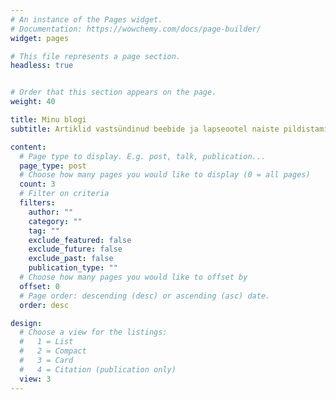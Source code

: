 ```yaml
---
# An instance of the Pages widget.
# Documentation: https://wowchemy.com/docs/page-builder/
widget: pages

# This file represents a page section.
headless: true


# Order that this section appears on the page.
weight: 40

title: Minu blogi
subtitle: Artiklid vastsündinud beebide ja lapseootel naiste pildistamisest

content:
  # Page type to display. E.g. post, talk, publication...
  page_type: post
  # Choose how many pages you would like to display (0 = all pages)
  count: 3
  # Filter on criteria
  filters:
    author: ""
    category: ""
    tag: ""
    exclude_featured: false
    exclude_future: false
    exclude_past: false
    publication_type: ""
  # Choose how many pages you would like to offset by
  offset: 0
  # Page order: descending (desc) or ascending (asc) date.
  order: desc

design:
  # Choose a view for the listings:
  #   1 = List
  #   2 = Compact
  #   3 = Card
  #   4 = Citation (publication only)
  view: 3
---
```

